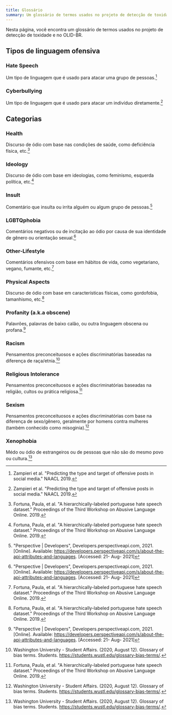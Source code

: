 ```yaml
---
title: Glossário
summary: Um glossário de termos usados no projeto de detecção de toxidade.
---
```


Nesta página, você encontra um glossário de termos usados no projeto de detecção de toxidade e no OLID-BR.

## Tipos de linguagem ofensiva

### Hate Speech

Um tipo de linguagem que é usado para atacar uma grupo de pessoas.[^1]

### Cyberbullying

Um tipo de linguagem que é usado para atacar um indivíduo diretamente.[^1]

## Categorias

### Health

Discurso de ódio com base nas condições de saúde, como deficiência física, etc.[^4]

### Ideology

Discurso de ódio com base em ideologias, como feminismo, esquerda política, etc.[^4]

### Insult

Comentário que insulta ou irrita alguém ou algum grupo de pessoas.[^2]

### LGBTQphobia

Comentários negativos ou de incitação ao ódio por causa de sua identidade de gênero ou orientação sexual.[^2]

### Other-Lifestyle

Comentários ofensivos com base em hábitos de vida, como vegetariano, vegano, fumante, etc.[^4]

### Physical Aspects

Discurso de ódio com base em características físicas, como gordofobia, tamanhismo, etc.[^4]

### Profanity (a.k.a obscene)

Palavrões, palavras de baixo calão, ou outra linguagem obscena ou profana.[^2]

### Racism

Pensamentos preconceituosos e ações discriminatórias baseadas na diferença de raça/etnia.[^3]

### Religious Intolerance

Pensamentos preconceituosos e ações discriminatórias baseadas na religião, cultos ou prática religiosa.[^4]

### Sexism

Pensamentos preconceituosos e ações discriminatórias com base na diferença de sexo/gênero, geralmente por homens contra mulheres (também conhecido como misoginia).[^3]

### Xenophobia

Médo ou ódio de estrangeiros ou de pessoas que não são do mesmo povo ou cultura.[^3]

[^1]: Zampieri et al. "Predicting the type and target of offensive posts in social media." NAACL 2019.
[^2]: "Perspective | Developers", Developers.perspectiveapi.com, 2021. [Online]. Available: https://developers.perspectiveapi.com/s/about-the-api-attributes-and-languages. [Accessed: 21- Aug- 2021]
[^3]: Washington University - Student Affairs. (2020, August 12). Glossary of bias terms. Students. https://students.wustl.edu/glossary-bias-terms/.
[^4]: Fortuna, Paula, et al. "A hierarchically-labeled portuguese hate speech dataset." Proceedings of the Third Workshop on Abusive Language Online. 2019.